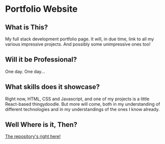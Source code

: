 # Portfolio Website

## What is This?
My full stack development portfolio page. It will, in due time, link to all my various impressive projects. And possibly some unimpressive ones too!

## Will it be Professional?
One day. One day...

## What skills does it showcase?
Right now, HTML, CSS and Javascript, and one of my projects is a little React-based thingydoodle. But more will come, both in my understanding of different technologies and in my understandings of the ones I know already.

## Well Where is it, Then?
[The repository's right here!](https://github.com/RookiePrime/portfolio)

